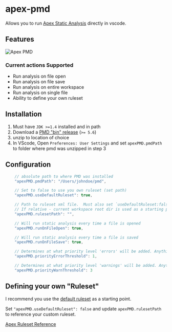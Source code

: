 # apex-pmd

Allows you to run [Apex Static Analysis](http://pmd.sourceforge.net/snapshot/pmd-apex/) directly in vscode.

## Features

![Apex PMD](https://raw.githubusercontent.com/ChuckJonas/vscode-apex-pmd/master/images/apex-pmd.gif)

### Current actions Supported

* Run analysis on file open
* Run analysis on file save
* Run analysis on entire workspace
* Run analysis on single file
* Ability to define your own ruleset

## Installation

1. Must have `JDK >=1.4` installed and in path
2. Download a [PMD "bin" release](https://sourceforge.net/projects/pmd/files/pmd/) (`>= 5.6`)
3. unzip to location of choice
4. In VScode, Open `Preferences: User Settings` and set `apexPMD.pmdPath` to folder where pmd was unzipped in step 3

## Configuration

``` javascript
    // absolute path to where PMD was installed
    "apexPMD.pmdPath": "/Users/johndoe/pmd",

    // Set to false to use you own ruleset (set path)
    "apexPMD.useDefaultRuleset": true,

    // Path to ruleset xml file.  Must also set `useDefaultRuleset:false`.
    // If relative - current workspace root dir is used as a starting point
    "apexPMD.rulesetPath": "",

    // Will run static analysis every time a file is opened
    "apexPMD.runOnFileOpen": true,

    // Will run static analysis every time a file is saved
    "apexPMD.runOnFileSave": true,

    // Determines at what priority level 'errors' will be added. Anything less will be a warning or hint
    "apexPMD.priorityErrorThreshold": 1,

    // Determines at what priority level 'warnings' will be added. Anything less will be a hint
    "apexPMD.priorityWarnThreshold": 3
```

## Defining your own "Ruleset"

I recommend you use the [default ruleset](https://github.com/ChuckJonas/vscode-apex-pmd/blob/master/rulesets/apex_ruleset.xml) as a starting point.

Set `"apexPMD.useDefaultRuleset": false` and update `apexPMD.rulesetPath` to reference your custom ruleset.

[Apex Ruleset Reference](http://pmd.sourceforge.net/snapshot/pmd-apex/rules/index.html#Default_ruleset_used_by_the_CodeClimate_Engine_for_Salesforce.com_Apex)
